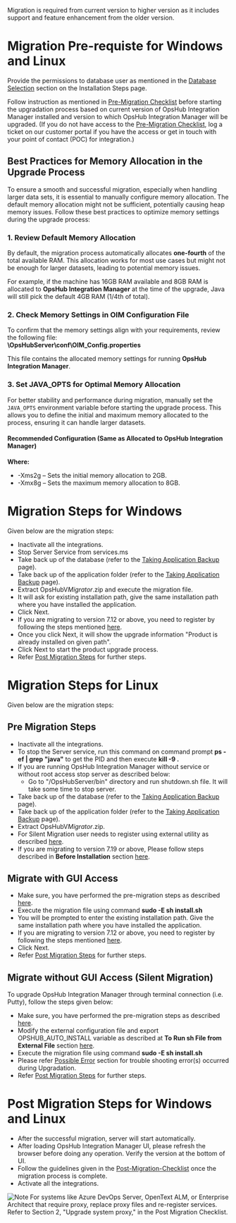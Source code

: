 Migration is required from current version to higher version as it includes support and feature enhancement from the older version.

# Migration Pre-requiste for Windows and Linux

Provide the permissions to database user as mentioned in the [Database Selection](../getting-started/installation.md#database-selection) section on the Installation Steps page.

Follow instruction as mentioned in [Pre-Migration Checklist](pre-migration-checklist.md) before starting the upgradation process based on current version of OpsHub Integration Manager installed and version to which OpsHub Integration Manager will be upgraded. (If you do not have access to the [Pre-Migration Checklist](pre-migration-checklist.md), log a ticket on our customer portal if you have the access or get in touch with your point of contact (POC) for integration.)

## Best Practices for Memory Allocation in the Upgrade Process

To ensure a smooth and successful migration, especially when handling larger data sets, it is essential to manually configure memory allocation. The default memory allocation might not be sufficient, potentially causing heap memory issues. Follow these best practices to optimize memory settings during the upgrade process:

### 1. Review Default Memory Allocation
By default, the migration process automatically allocates **one-fourth** of the total available RAM. This allocation works for most use cases but might not be enough for larger datasets, leading to potential memory issues.

For example, if the machine has 16GB RAM available and 8GB RAM is allocated to **OpsHub Integration Manager** at the time of the upgrade, Java will still pick the default 4GB RAM (1/4th of total).

### 2. Check Memory Settings in OIM Configuration File
To confirm that the memory settings align with your requirements, review the following file:  
**<installation path>\OpsHubServer\conf\OIM_Config.properties**

This file contains the allocated memory settings for running **OpsHub Integration Manager**.

### 3. Set JAVA_OPTS for Optimal Memory Allocation
For better stability and performance during migration, manually set the `JAVA_OPTS` environment variable before starting the upgrade process. This allows you to define the initial and maximum memory allocated to the process, ensuring it can handle larger datasets.

#### Recommended Configuration (Same as Allocated to OpsHub Integration Manager)

**Where:**  
* -Xms2g – Sets the initial memory allocation to 2GB.  
* -Xmx8g – Sets the maximum memory allocation to 8GB.

# Migration Steps for Windows

Given below are the migration steps:

- Inactivate all the integrations.
- Stop Server Service from services.ms
- Take back up of the  database (refer to the [Taking Application Backup](taking-application-backup.md) page).
- Take back up of the application folder (refer to the [Taking Application Backup](taking-application-backup.md) page).
- Extract OpsHubV<version>_Migrator_<OS>.zip and execute the migration file.
- It will ask for existing installation path, give the same installation path where you have installed the application.
- Click Next.
- If you are migrating to version 7.12 or above, you need to register by following the steps mentioned [here](../getting-started/registration.md).
- Once you click Next, it will show the upgrade information "Product is already installed on given path". 
- Click Next to start the product upgrade process.
- Refer [Post Migration Steps](#post-migration-steps-for-windows-and-linux) for further steps.

# Migration Steps for Linux

Given below are the migration steps:

## Pre Migration Steps
- Inactivate all the integrations.
- To stop the Server service, run this command on command prompt **ps -ef | grep "java"** to get the PID and then execute **kill -9 <PID>.**
- If you are running OpsHub Integration Manager without service or without root access stop server as described below:
  - Go to "<OpsHub Installation Path>/OpsHubServer/bin" directory and run shutdown.sh file. It will take some time to stop server.
- Take back up of the  database (refer to the [Taking Application Backup](taking-application-backup.md) page).
- Take back up of the application folder (refer to the [Taking Application Backup](taking-application-backup.md) page).
- Extract OpsHubV<version>_Migrator_<OS>.zip.
- For Silent Migration user needs to register using external utility as described [here](../getting-started/registration.md#silent-registration-for-linux).
- If you are migrating to version 7.19 or above, Please follow steps described in **Before Installation** section [here](../getting-started/install/installation-steps.md#launch-the-installer-in-different-operating-systems).

## Migrate with GUI Access
- Make sure, you have performed the pre-migration steps as described [here](#pre-migration-steps).
- Execute the migration file using command **sudo -E sh install.sh**
- You will be prompted to enter the existing installation path. Give the same installation path where you have installed the application.
- If you are migrating to version 7.12 or above, you need to register by following the steps mentioned [here](../getting-started/registration.md). 
- Click Next.
- Refer [Post Migration Steps](#post-migration-steps-for-windows-and-linux) for further steps.

## Migrate without GUI Access (Silent Migration)
To upgrade OpsHub Integration Manager through terminal connection (i.e. Putty), follow the steps given below:
- Make sure, you have performed the pre-migration steps as described [here](#pre-migration-steps).
- Modify the external configuration file and export OPSHUB_AUTO_INSTALL variable as described at **To Run sh File from External File** section [here](../getting-started/installation.md#launch-the-installer-in-different-operating-systems).
- Execute the migration file using command **sudo -E sh install.sh**
- Please refer [Possible Error](../getting-started/installation.md#possible-error-during-silent-installationupgradation) section for trouble shooting error(s) occurred during Upgradation.
- Refer [Post Migration Steps](#post-migration-steps-for-windows-and-linux) for further steps.

# Post Migration Steps for Windows and Linux
- After the successful migration, server will start automatically.
- After loading OpsHub Integration Manager UI, please refresh the browser before doing any operation. Verify the version at the bottom of UI.
- Follow the guidelines given in the [Post-Migration-Checklist](post-migration-checklist.md) once the migration process is complete.
- Activate all the integrations.

![Note](../assets/Note.jpg) For systems like Azure DevOps Server, OpenText ALM, or Enterprise Architect that require proxy, replace proxy files and re-register services. Refer to Section 2, "Upgrade system proxy," in the Post Migration Checklist.
